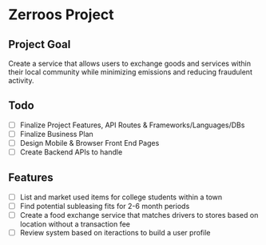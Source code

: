 # Zerroos Project 

## Project Goal

Create a service that allows users to exchange goods and services within their local community while minimizing emissions and reducing fraudulent activity.

## Todo

- [ ] Finalize Project Features, API Routes & Frameworks/Languages/DBs
- [ ] Finalize Business Plan
- [ ] Design Mobile & Browser Front End Pages
- [ ] Create Backend APIs to handle 

## Features

- [ ] List and market used items for college students within a town
- [ ] Find potential subleasing fits for 2-6 month periods
- [ ] Create a food exchange service that matches drivers to stores based on location without a transaction fee
- [ ] Review system based on iteractions to build a user profile